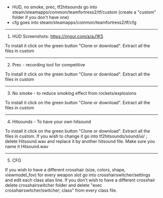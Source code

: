 - HUD, no smoke, prec, tf2hitsounds go into steam/steamapps/common/teamfortress2/tf/custom (create a "custom" folder if you don't have one)
- cfg goes into steam/steamapps/common/teamfortress2/tf/cfg

________________________________________________________________

1. HUD 
Screenshots: https://imgur.com/a/aJ1K5

To install it click on the green button "Clone or download". Extract all the files in custom

________________________________________________________________

2. Prec - recording tool for competitive

To install it click on the green button "Clone or download". Extract all the files in custom

________________________________________________________________

3. No smoke - to reduce smoking effect from rockets/explosions

To install it click on the green button "Clone or download". Extract all the files in custom

________________________________________________________________

4. Hitsounds - To have your own hitsound

To install it click on the green button "Clone or download". Extract all the files in custom.
If you wish to change it go into tf2hitsounds/sound/ui/ ; delete Hitsound.wav and replace it by another hitsound file. 
Make sure you name it Hitsound.wav

________________________________________________________________

5. CFG

If you wish to have a different crosshair (size, colors, shape, viewmodel_fov) for every weapon slot go into crosshairswitcher/settings and edit each class alias line.
If you don't wish to have a different crosshair delete crosshairswitcher folder and delete "exec crosshairswitcher/switcher; class" from every class file.

